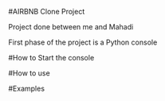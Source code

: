 #AIRBNB Clone Project 

Project done between me and Mahadi 

First phase of the project is a Python console

#How to Start the console

#How to use

#Examples


